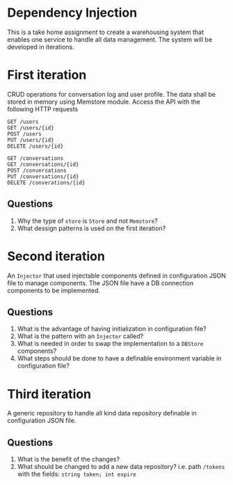 # Dependency Injection

This is a take home assignment to create a warehousing system that enables one service to handle all data management. The system will be developed in iterations.

# First iteration
CRUD operations for conversation log and user profile. The data shall be stored in memory using Memstore module.
Access the API with the following HTTP requests
```
GET /users
GET /users/{id}
POST /users
PUT /users/{id}
DELETE /users/{id}
```

```
GET /conversations
GET /conversations/{id}
POST /conversations
PUT /conversations/{id}
DELETE /converations/{id}
```
## Questions
1. Why the type of `store` is `Store` and not `Memstore`?
2. What dessign patterns is used on the first iteration?

# Second iteration
An `Injector` that used injectable components defined in configuration JSON file to manage components. The JSON file have a DB connection components to be implemented.

## Questions
1. What is the advantage of having initialization in configuration file?
2. What is the pattern with an `Injector` called?
3. What is needed in order to swap the implementation to a `DBStore` components?
4. What steps should be done to have a definable environment variable in configuration file?

# Third iteration
A generic repository to handle all kind data repository definable in configuration JSON file.

## Questions
1. What is the benefit of the changes?
2. What should be changed to add a new data repository? i.e. path `/tokens` with the fields: `string token; int expire`